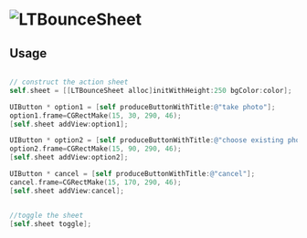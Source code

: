 # ![LTBounceSheet](https://raw.githubusercontent.com/ltebean/LTBounceSheet/master/demo.gif)

## Usage
```objective-c

// construct the action sheet
self.sheet = [[LTBounceSheet alloc]initWithHeight:250 bgColor:color];

UIButton * option1 = [self produceButtonWithTitle:@"take photo"];
option1.frame=CGRectMake(15, 30, 290, 46);
[self.sheet addView:option1];

UIButton * option2 = [self produceButtonWithTitle:@"choose existing photo"];
option2.frame=CGRectMake(15, 90, 290, 46);
[self.sheet addView:option2];

UIButton * cancel = [self produceButtonWithTitle:@"cancel"];
cancel.frame=CGRectMake(15, 170, 290, 46);
[self.sheet addView:cancel];


//toggle the sheet
[self.sheet toggle];

```